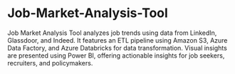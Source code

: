 # Job-Market-Analysis-Tool
Job Market Analysis Tool analyzes job trends using data from LinkedIn, Glassdoor, and Indeed. It features an ETL pipeline using Amazon S3, Azure Data Factory, and Azure Databricks for data transformation. Visual insights are presented using Power BI, offering actionable insights for job seekers, recruiters, and policymakers.
